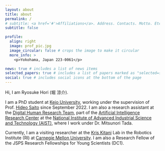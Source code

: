 ```yaml
---
layout: about
title: about
permalink: /
# subtitle: <a href='#'>Affiliations</a>. Address. Contacts. Motto. Etc.
subtitle: false

profile:
  align: right
  image: prof_pic.jpg
  image_circular: false # crops the image to make it circular
  more_info: >
    <p>Yokohama, Japan 223-0061</p>

news: true # includes a list of news items
selected_papers: true # includes a list of papers marked as "selected={true}"
social: true # includes social icons at the bottom of the page
---
```


Hi, I am Ryosuke Hori (堀 涼介).

I am a PhD student at [Keio University](https://www.keio.ac.jp/en/), working under the supervision of Prof. [Hideo Saito](https://www.st.keio.ac.jp/en/tprofile/ics/hideo.saito.html) since September 2022. I am also a research assistant at the [Digital Human Research Team](https://dhrt.notion.site/Digital-Human-Research-Team-AIRC-AIST-8d53e3c09734402092effc93f52eee6a), part of the [Artificial Intelligence Research Center](https://www.airc.aist.go.jp/en/) at the [National Institute of Advanced Industrial Science and Technology (AIST)](https://www.aist.go.jp/index_en.html), where I work under Dr. Mitsunori Tada.

Currently, I am a visiting researcher at the [Kris Kitani](https://kriskitani.github.io/) Lab in the Robotics Institute (RI) at [Carnegie Mellon University](https://www.cmu.edu/). I am also a Research Fellow of the JSPS Research Fellowships for Young Scientists (DC1).

<!-- Write your biography here. Tell the world about yourself. Link to your favorite [subreddit](http://reddit.com). You can put a picture in, too. The code is already in, just name your picture `prof_pic.jpg` and put it in the `img/` folder.

Put your address / P.O. box / other info right below your picture. You can also disable any of these elements by editing `profile` property of the YAML header of your `_pages/about.md`. Edit `_bibliography/papers.bib` and Jekyll will render your [publications page](/al-folio/publications/) automatically.

Link to your social media connections, too. This theme is set up to use [Font Awesome icons](https://fontawesome.com/) and [Academicons](https://jpswalsh.github.io/academicons/), like the ones below. Add your Facebook, Twitter, LinkedIn, Google Scholar, or just disable all of them. -->
